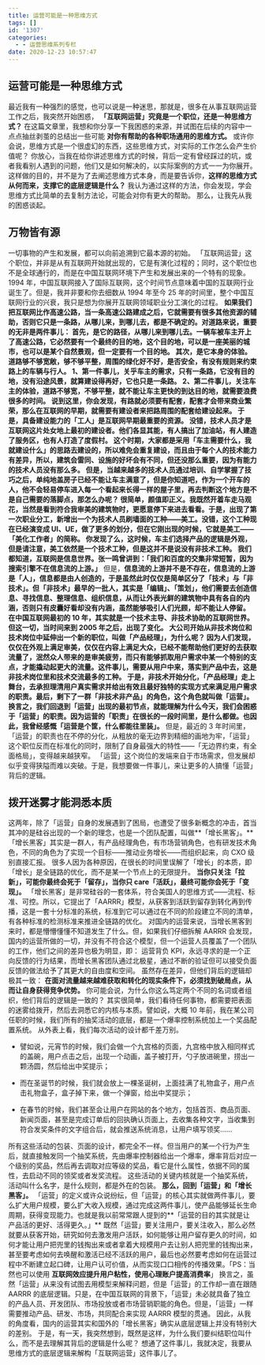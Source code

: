```yaml
---
title: 运营可能是一种思维方式
tags: []
id: '1307'
categories:
  - - 运营思维系列专栏
date: 2020-12-23 10:57:47
---
```


## 运营可能是一种思维方式

最近我有一种强烈的感觉，也可以说是一种迷思，那就是，很多在从事互联网运营工作之后，我突然开始困惑， **「互联网运营」究竟是一个职位，还是一种思维方式？** 在这篇文章里，我想和你分享一下我困惑的来源，并试图在后续的内容中一点点抽丝剥茧的总结出一些可能 **对你有帮助的各种职场通用的思维方式。** 或许你会说，思维方式是一个很虚幻的东西，这些思维方式，对实际的工作怎么会产生价值呢？ 你放心，当我在给你讲述思维方式的时候，背后一定有曾经踩过的坑，或者我看别人遇到的问题，他们又是如何解决的，以实际案例的方式一一为你展开。这样做的目的，并不是为了去阐述思维方式本身，而是要告诉你，**这样的思维方式从何而来，支撑它的底层逻辑是什么？** 我认为通过这样的方法，你会发现，学会思维方式比简单的去复制方法论，可能会对你有更大的帮助。 那么，让我先从我的困惑谈起。

## 万物皆有源

一切事物的产生和发展，都可以向前追溯到它最本源的初始。 「互联网运营」这个职位，并非是从有互联网开始就出现的，它是有演化过程的；同时，这个职位也不是全球通行的，而是在中国互联网环境下产生和发展出来的一个特有的现象。 1994 年，中国互联网接入了国际互联网，这个时间节点意味着中国的互联网行业诞生了。但是，我并非要和你去细数从 1994 年至今 25 年的时间里，整个中国互联网行业的兴衰，我只是想为你展开互联网领域职业分工演化的过程。 **如果我们把互联网比作高速公路，当一条高速公路建成之后，它就需要有很多其他资源的辅助，否则它只是一条路，从哪儿来，到哪儿去，都是不确定的。**对道路来说，重要的无非是两件事儿： 首先，是它的路径，从哪儿来到哪儿去。一辆车被车主开上了高速公路，它必然要有一个最终的目的地，这个目的地，可以是一座美丽的城市，也可以是某个自然景观，但一定要有一个目的地。 其次，是它本身的体验。道路够不够宽敞，够不够平整，周围的绿化好不好，是否安全，有没有规则来约束路上的车辆与行人。 1、第一件事儿，关乎车主的需求，只有一条路，它没有目的地，没有沿途风景，就算建设得再好，它也只是一条路。 2、第二件事儿，关注车主的体验，道路不够宽，不够平整，就不能让车主更快的到达目的地，就需要浪费很多的时间。 说到这里，你会发现，有路就必须要有配套，配套才会带来商业繁荣，那么在互联网的早期，就需要有建设者来把路周围的配套给建设起来。 **于是，具备建设能力的「工人」是互联网早期最重要的资源。** 没错，技术人员才是互联网这片处女地上最初的建设者。他们各显其能，有人搞出了加油站，有人建造了服务区，也有人打造了度假村。 这个时期，大家都是采用**「车主需要什么，我就建设什么」**的思路去建设的，所以难免会重复建设，而且由于每个人的技术能力有差异，所以，建筑会雷同、设施的好坏会有不同，但还没那么重要，因为有能力的技术人员没有那么多。 但是，当越来越多的技术人员通过培训、自学掌握了技巧之后，单纯地盖房子已经不能让车主满意了，但是你知道吧，作为一个开车的人，他不会轻易停车进入每一个看起来长得一样的屋子里，再去判断这个地方是不是自己需要的落脚点，那怎么办呢？ 很简单，颜值即正义。我既然开着车走马观花，当然是看到符合我审美的建筑物时，更愿意停下来进去看看。于是，出现了第一次职业分工，新增出一个为技术人员刷墙面的工种——美工。没错，这个工种现在已经演变成 UI、UE，做了更多的划分，但在它刚出现的时候，它就是美工——「美化工作者」的简称。 你发现了么，这时候，车主们选择产品的逻辑是外观，但是请注意，美工依然是一个技术工种，但是这并不是说没有非技术工种。 我们都知道，互联网是信息世界。张一鸣曾讲到：**「我们和百度的交集非常短暂，因为搜索引擎不在信息流的上游。」** 但是，**信息流的上游并不是不存在，信息流的上游是「人」，信息都是由人创造的，于是虽然此时仅仅是简单区分了「技术」与「非技术」。****但「非技术」最早的一批人，其实是「编辑」、「策划」，他们需要去创造信息、寻找信息、整理信息、组织信息，从而让外表光鲜的建筑物中具有各自的内涵，否则只有皮囊好看却没有内涵，虽然能够吸引人们光顾，却不能让人停留。** 在中国互联网最初的 10 年，其实就是一个技术主导、非技术协助的互联网世界。 **但这一切，当时间来到 2005 年之后，出现了变化。** 大公司开始从非技术岗位和技术岗位中延伸出一个新的职位，叫做「产品经理」，为什么呢？ 因为人们发现，仅仅在外观上满足审美，仅仅在内容上满足大众，已经不能帮助他们更好的去获取流量了，泯然众人带来的是审美疲劳，而只有能够抓取用户需求中某一个特别的支点，才能撬动起更大的流量。这件事儿，**需要从用户中来，落实到产品中去，这是非技术岗位里和技术交流最多的工种。** 于是，非技术开始分化，「产品经理」走上舞台，去承担理清用户真实需求并给出有效且最好独特的实现方式来满足用户需求的职责。最后，剩下了一群「非技术非产品」的角色，这个角色就叫做「运营」。 换言之，我们回退到「运营」出现的最初节点，就能理解为什么今天，我们会困惑于「运营」的职责。因为运营的「职责」在很长的一段时间里，是什么都做。也因此，我曾经感慨**「运营是个筐，什么都能往里装」。** 但是，最近的 3 年时间里，「运营」的职责也在不停的分化，从粗放的毫无边界到精细的画地为牢，「运营」这个职位反而在标准化的同时，限制了自身最强大的特性——「无边界约束，有全面格局」，变得越来越狭窄。 「运营」这个岗位的发端来自于市场需求，但发展却似乎变得狭隘而难以突破。于是，我想要做一件事儿，来让更多的人搞懂「运营」背后的逻辑。

## 拨开迷雾才能洞悉本质

这两年，除了「运营」自身的发展遇到了困局，也遭受了很多新概念的冲击，首当其冲的是硅谷出现的一个新的理念，也是一个团队配置，叫做**「增长黑客」。** 「增长黑客」其实是一群人，有产品经理角色，有市场营销角色，也有研发技术角色，不同的角色为了实现一个目标——推动业务增长——而组织起来，向 CXO 级别直接汇报。 很多人因为各种原因，在很长的时间里误解了「增长」的本质，即「增长」是全链路的优化，而不是某一个节点上的无限提升。 **当你只关注「拉新」，可能你最终会死于「留存」，当你只 care「活跃」，最终可能你会死于「变现」。** 「增长黑客」是非常硅谷的一套体系，符合美国人的思维方式——流程、标准、可控。所以，它提出了「AARRR」模型，从获客到活跃到留存到转化再到传播，这是一套十分标准的系统，标准到它可以通过在不同的阶段建立不同的清单，有各种标准的检测标准来推进全链路的优化。 对国内的运营来说，当增长黑客到来时，都是懵懵懂懂不知道发生了什么。但，如果我们仔细拆解 AARRR 会发现，国内的运营所做的一切，并没有不符合这个模型，但一个运营人员覆盖了一个团队的工作，他们之间的差异也极为明显，即： 运营背负 KPI，永远寻求的是一个正向反馈的行为结果，而增长黑客团队通过北极星，通过不断的验证但可以接受负面反馈的做法给予了其更大的自由度和空间。 虽然存在差异，但他们背后的逻辑却极其一致： **在面对流量越来越难获取和转化的现实条件下，必须找到破局点，从而让自身获得竞争优势。** 你可能会说，为什么你这么笃定两个不同的名词或者组织，他们背后的逻辑是一致的？ 其实很简单，我们看待任何事物，都需要把表面的迷雾给拨开，然后去洞悉它的内核与本质。譬如说，大概 10 年前，我在某公司任职的时候，我们所有的抽奖活动的底层，都是一个爆率控制系统加上一个奖品配置系统。 从外表上看，我们每次活动的设计都千差万别。

*   譬如说，元宵节的时候，我们会做一个九宫格的页面，九宫格中放入相同样式的盖碗，用户点击之后，出现一个动画，盖子被打开，勺子放进碗里，捞出一颗汤圆，然后给出中奖提示；
    
*   而在圣诞节的时候，我们就会放上一棵圣诞树，上面挂满了礼物盒子，用户点击礼物盒子，盒子掉下来，做一个弹窗，给出中奖提示；
    
*   在春节的时候，我们甚至会让用户在网站的各个地方，包括首页、商品页面、新闻页面，甚至是完成订单后的回执确认页面上，去收集各种文字，当收集到符合发奖条件的文字组合后，就会推送系统消息，让用户填写领奖……
    

所有这些活动的包装、页面的设计，都完全不一样。但当用户的某一个行为产生后，就直接触发同一个抽奖系统，先由爆率控制器给出一个爆率，爆率背后对应一个级别的奖品，然后再去调取对应等级的奖品，看它是什么属性，依据不同的属性，去启动不同的领奖或者发奖流程。 这些活动的关键内核就是一个抽奖系统，活动叫什么名字，是什么规则，都是外在的包装。 **那么，回到「运营」和「增长黑客」。** 「运营」的定义或许众说纷纭，但「运营」的核心其实就做两件事儿，要么扩大用户规模，要么扩大收入规模，通过完成这两件事儿，使产品能够延长生命周期，获得变现能力。也就是我以前常常跟人提到的**「运营的目的其实就是让产品活的更好、活得更久。」** 既然「运营」要关注用户，要关注收入，那么必然就要从获客开始，研究如何去激发用户活跃，如何能够让用户留存更久的时间，如何才能让用户把兜里的钱掏出来或者拿着大规模用户去让别人把兜里的钱掏出来，甚至要考虑如何去唤醒和激活已经不活跃的用户，最后也必然要考虑如何在运营过程中不断建立起口碑，让用户认可价值，从而实现口口相传的传播效果。「PS：当然也可以使用 **互联网效应提升用户粘性，使用心理账户提高消费率**」 换言之，虽然「运营」从来没有试图去用模型来解释问题，但是「运营」的工作却一直在跟随 AARRR 的底层逻辑。只是，在中国互联网的背景下，「运营」未必就具备了独立的产品人员、开发团队、市场投放或者市场营销职能的角色。但是，「运营」一样需要推动产品、研发、市场，共同配合来实现 AARRR 模型的贯通。 因此，从我的角度看，国内的运营其实和国外的「增长黑客」确实从底层逻辑上并没有特别大的差别。 于是，有一天，我突然想到，既然是这样，为什么我们要纠结职位叫什么，而不是去理解其背后的逻辑是什么呢？ 想通了这件事儿，我就决定，我要从思维方式的底层逻辑来解构「互联网运营」这件事儿了。
